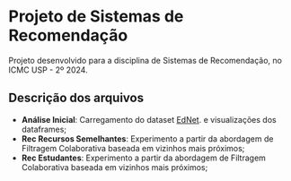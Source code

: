 # Projeto de Sistemas de Recomendação
Projeto desenvolvido para a disciplina de Sistemas de Recomendação, no ICMC USP - 2º 2024.

## Descrição dos arquivos
- **Análise Inicial**: Carregamento do dataset [EdNet](https://github.com/riiid/ednet). e visualizações dos dataframes;
- **Rec Recursos Semelhantes**: Experimento a partir da abordagem de Filtragem Colaborativa baseada em vizinhos mais próximos;
- **Rec Estudantes**: Experimento a partir da abordagem de Filtragem Colaborativa baseada em vizinhos mais próximos;